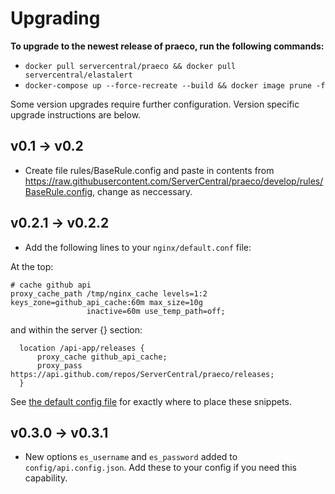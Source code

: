 # Upgrading

**To upgrade to the newest release of praeco, run the following commands:**

- `docker pull servercentral/praeco && docker pull servercentral/elastalert`
- `docker-compose up --force-recreate --build && docker image prune -f`

Some version upgrades require further configuration. Version specific upgrade instructions are below.

## v0.1 -> v0.2

- Create file rules/BaseRule.config and paste in contents from https://raw.githubusercontent.com/ServerCentral/praeco/develop/rules/BaseRule.config, change as neccessary.

## v0.2.1 -> v0.2.2

- Add the following lines to your `nginx/default.conf` file:

At the top:

```
# cache github api
proxy_cache_path /tmp/nginx_cache levels=1:2 keys_zone=github_api_cache:60m max_size=10g
                 inactive=60m use_temp_path=off;
```

and within the server {} section:

```
  location /api-app/releases {
      proxy_cache github_api_cache;
      proxy_pass https://api.github.com/repos/ServerCentral/praeco/releases;
  }
```

See [the default config file](https://github.com/ServerCentral/praeco/blob/master/nginx_config/default.conf) for exactly where to place these snippets.

## v0.3.0 -> v0.3.1

- New options `es_username` and `es_password` added to `config/api.config.json`. Add these to your config if you need this capability.
